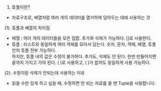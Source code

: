 1. 튜플이란?
  - 자료구조로, 배열처럼 여러 개의 데이터를 열거하여 담아두는 데에 사용하는 것

(1). 튜플과 배열의 차이점
  - 배열 : 여러 개의 데이터들을 모은 집합. 추가와 삭제가 가능하다. []로 사용한다.
  - 튜플 : 리스트와 동일하게 여러 객체를 모아서 담는다. 숫자, 문자, 객체, 배열, 튜플 안의 튜플 전부 가능하다.<br>
           하지만, 튜플 내의 값은 수정이 불가하다. 추가도, 삭제도 안 된다. 한번 만들어지면 끝까지 가지고 가야 된다. ( )로 사용하고, ( )가 없어도 동일하게 사용 가능하다.
           
(2). 수정이랑 삭제가 안되는데 사용하는 이유
  - 읽을 수만 있게 하고 싶을 때, 수정하면 안 되는 자료를 쓸 땐 Tuple을 사용합니다.
